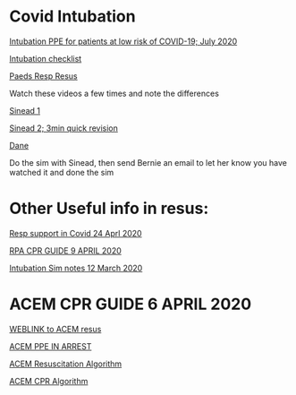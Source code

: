 # Covid Intubation

[Intubation	PPE	for	patients at	low	risk of	COVID-19; July 2020](https://drive.google.com/file/d/1gHlNRGV6pUE0jMtFR6to9W4akJoM0kZv/view?usp=sharing)

[Intubation checklist](https://drive.google.com/open?id=1Srt1b3FiH3MYYRsfHxYuWCSOr5aQakeZ)

[Paeds Resp Resus](https://drive.google.com/open?id=16r1dE5zjmYA-N0z2F5SsrjxmvXEDGKZu)

Watch these videos a few times and note the differences

[Sinead 1](https://vimeo.com/400852948/bcce428de4)

[Sinead 2; 3min quick revision](https://youtu.be/KcTU-JjOSnA)

[Dane](https://youtu.be/ELdEJ4ZutB8)


Do the sim with Sinead, then send Bernie an email to let her know you have watched it and done the sim


# Other Useful info in resus:

[Resp support in Covid 24 Aprl 2020](https://drive.google.com/file/d/1QekZzqJMnCepkfgB0BmCtjK4b5NYWvRy/view?usp=sharing)

[RPA CPR GUIDE 9 APRIL 2020](https://drive.google.com/open?id=1nGeiFdaDH2_3Bu_VC1w-8JbCvMdQM9vK)

[Intubation Sim notes 12 March 2020](https://drive.google.com/file/d/1Ysp3RCZWtzWjj3qs7aWDmSoutSJ6O2pT/view?usp=sharing)



# ACEM CPR GUIDE 6 APRIL 2020

[WEBLINK to ACEM resus](https://acem.org.au/Content-Sources/Advancing-Emergency-Medicine/COVID-19/Resources/Clinical-Guidelines/Adult-Cardiac-Arrest-Management)

[ACEM PPE IN ARREST](https://drive.google.com/open?id=18HtbraJi9hvt7U-UBQD_9YonD0dChxHC)

[ACEM Resuscitation Algorithm](https://drive.google.com/open?id=1l6SSfSa83z0csW6qnt53MqDp1VbtuI8W)

[ACEM CPR Algorithm](https://drive.google.com/open?id=1LHBNMiexSaKcWN21a1QTvpixFtR_XLkM)
